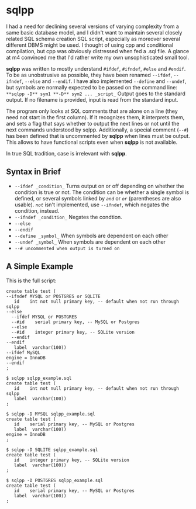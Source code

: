 # sqlpp
I had a need for declining several versions of varying complexity from a same basic database model, and I didn't want to maintain several closely related SQL schema creation SQL script, especially as moreover several different DBMS might be used. I thought of using cpp and conditional compilation, but cpp was obviously distressed when fed a .sql file. A glance at m4 convinced me that I'd rather write my own unsophisticated small tool.

**sqlpp** was written to mostly understand `#ifdef`, `#ifndef`, `#else` and `#endif`. To be as unobstrusive as possible, they have been renamed `--ifdef`, `--ifndef`, `--else` and `--endif`. I have also implemented `--define` and `--undef`, but symbols are normally expected to be passed on the command line:
   `**sqlpp -D** sym1 **-D** sym2 ... _script_`
Output goes to the standard output. If no filename is provided, input is read from the standard input.

The program only looks at SQL comments that are alone on a line (they need not start in the first column). If it recognizes them, it interprets them, and sets a flag that says whether to output the next lines or not until the next commands understood by sqlpp. Additionally, a special comment (`--#`) has been defined that is uncommented by **sqlpp** when lines must be output. This allows to have functional scripts even when **sqlpp** is not available.

In true SQL tradition, case is irrelevant with **sqlpp**.

## Syntax in Brief

* `--ifdef _condition_` Turns output on or off depending on whether the condition is true or not. The condition can be whether a single symbol is defined, or several symbols linked by *`and`* or *`or`* (parentheses are also usable). *`not`* isn't implemented, use `--ifndef`, which negates the condition, instead.
* `--ifndef _condition_` Negates the condtion.
* `--else`
* `--endif`
* `--define _symbol_` When symbols are dependent on each other
* `--undef _symbol_` When symbols are dependent on each other
* `--# uncommented when output is turned on`

## A Simple Example

This is the full script:
~~~
create table test (
--ifndef MYSQL or POSTGRES or SQLITE
   id    int not null primary key, -- default when not run through sqlpp
--else
  --ifdef MYSQL or POSTGRES
  --#id    serial primary key, -- MySQL or Postgres
  --else
  --#id    integer primary key, -- SQLite version
  --endif
--endif
   label  varchar(100))
--ifdef MySQL
engine = InnoDB
--endif
;

$ sqlpp sqlpp_example.sql
create table test (
   id    int not null primary key, -- default when not run through sqlpp
   label  varchar(100))
;

$ sqlpp -D MYSQL sqlpp_example.sql
create table test (
   id    serial primary key, -- MySQL or Postgres
   label  varchar(100))
engine = InnoDB
;

$ sqlpp -D SQLITE sqlpp_example.sql
create table test (
   id    integer primary key, -- SQLite version
   label  varchar(100))
;

$ sqlpp -D POSTGRES sqlpp_example.sql
create table test (
   id    serial primary key, -- MySQL or Postgres
   label  varchar(100))
;
~~~
